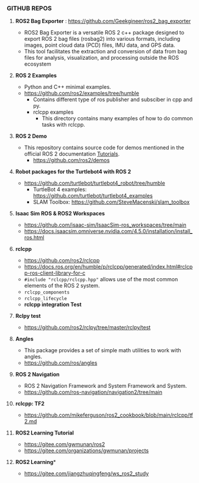 ### GITHUB REPOS 

1. **ROS2 Bag Exporter** : https://github.com/Geekgineer/ros2_bag_exporter
   * ROS2 Bag Exporter is a versatile ROS 2 c++ package designed to export ROS 2 bag files (rosbag2) into various formats, including images, point cloud data (PCD) files, IMU data, and GPS data.
   * This tool facilitates the extraction and conversion of data from bag files for analysis, visualization, and processing outside the ROS ecosystem


2. **ROS 2 Examples** 
   * Python and C++ minimal examples.
   * https://github.com/ros2/examples/tree/humble
      - Contains different type of ros publisher and subsciber in cpp and py.
      - rclcpp examples
        - This directory contains many examples of how to do common tasks with rclcpp.


3. **ROS 2 Demo**
   * This repository contains source code for demos mentioned in the official ROS 2 documentation [Tutorials](https://docs.ros.org/en/rolling/Tutorials.html).
      - https://github.com/ros2/demos


4. **Robot packages for the Turtlebot4 with ROS 2**
   *  https://github.com/turtlebot/turtlebot4_robot/tree/humble
      - TurtleBot 4 examples: https://github.com/turtlebot/turtlebot4_examples
      - SLAM Toolbox: https://github.com/SteveMacenski/slam_toolbox


5. **Isaac Sim ROS & ROS2 Workspaces** 
     * https://github.com/isaac-sim/IsaacSim-ros_workspaces/tree/main
     * https://docs.isaacsim.omniverse.nvidia.com/4.5.0/installation/install_ros.html


6. **rclcpp**
     * https://github.com/ros2/rclcpp
     * https://docs.ros.org/en/humble/p/rclcpp/generated/index.html#rclcpp-ros-client-library-for-c
     * `#include "rclcpp/rclcpp.hpp"` allows use of the most common elements of the ROS 2 system.
     * `rclcpp_components`
     * `rclcpp_lifecycle`
     * **rclcpp integration Test**


7. **Rclpy test**
     * https://github.com/ros2/rclpy/tree/master/rclpy/test

     
8. **Angles**
     * This package provides a set of simple math utilities to work with angles.
     * https://github.com/ros/angles


9. **ROS 2 Navigation**
     * ROS 2 Navigation Framework and System Framework and System.
     * https://github.com/ros-navigation/navigation2/tree/main


10. **rclcpp: TF2**
     * https://github.com/mikeferguson/ros2_cookbook/blob/main/rclcpp/tf2.md


11. **ROS2 Learning Tutorial**
    - https://gitee.com/gwmunan/ros2
    - https://gitee.com/organizations/gwmunan/projects
   
12. **ROS2 Learning***
    - https://gitee.com/jiangzhuqingfeng/ws_ros2_study
